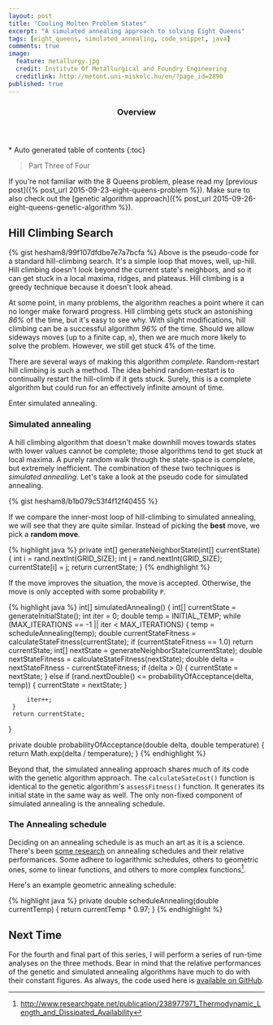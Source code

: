 ```yaml
---
layout: post
title: "Cooling Molten Problem States"
excerpt: "A simulated annealing approach to solving Eight Queens"
tags: [eight_queens, simulated_annealing, code_snippet, java]
comments: true
image:
  feature: metallurgy.jpg
  credit: Institute Of Metallurgical and Foundry Engineering
  creditlink: http://metont.uni-miskolc.hu/en/?page_id=2890
published: true
---
```


<section id="table-of-contents" class="toc">
  <header>
    <h3>Overview</h3>
  </header>
<div id="drawer" markdown="1">
*  Auto generated table of contents
{:toc}
</div>
</section><!-- /#table-of-contents -->

> Part Three of Four

If you're not familiar with the 8 Queens problem, please read my [previous post]({% post_url 2015-09-23-eight-queens-problem %}). Make sure to also check out the [genetic algorithm approach]({% post_url 2015-09-26-eight-queens-genetic-algorithm %}).

## Hill Climbing Search

{% gist hesham8/99f107dfdbe7e7a7bcfa %}
Above is the pseudo-code for a standard hill-climbing search. It's a simple loop that moves, well, up-hill. Hill climbing doesn't look beyond the current state's neighbors, and so it can get stuck in a local maxima, ridges, and plateaus. Hill climbing is a greedy technique because it doesn't look ahead.

At some point, in many problems, the algorithm reaches a point where it can no longer make forward progress. Hill climbing gets stuck an astonishing *86%* of the time, but it's easy to see why. With slight modifications, hill climbing can be a successful algorithm *96%* of the time. Should we allow sideways moves (up to a finite cap, `m`), then we are much more likely to solve the problem. However, we still get stuck 4% of the time.

There are several ways of making this algorithm *complete*. Random-restart hill climbing is such a method. The idea behind random-restart is to continually restart the hill-climb if it gets stuck. Surely, this is a complete algorithm but could run for an effectively infinite amount of time.

Enter simulated annealing.

### Simulated annealing

A hill climbing algorithm that doesn't make downhill moves towards states with lower values cannot be complete; those algorithms tend to get stuck at local maxima. A purely random walk through the state-space is complete, but extremely inefficient. The combination of these two techniques is *simulated annealing*. Let's take a look at the pseudo code for simulated annealing.

{% gist hesham8/b1b079c53f4f12f40455 %}

If we compare the inner-most loop of hill-climbing to simulated annealing, we will see that they are quite similar. Instead of picking the **best** move, we pick a **random move**.

{% highlight java %}
private int[] generateNeighborState(int[] currentState) {
    int i = rand.nextInt(GRID_SIZE);
    int j = rand.nextInt(GRID_SIZE);
    currentState[i] = j;
    return currentState;
}
{% endhighlight %}

If the move improves the situation, the move is accepted. Otherwise, the move is only accepted with some probability `P`.

{% highlight java %}
int[] simulatedAnnealing() {
     int[] currentState = generateInitialState();
     int iter = 0;
     double temp = INITIAL_TEMP;
     while (MAX_ITERATIONS == -1 || iter < MAX_ITERATIONS) {
         temp = scheduleAnnealing(temp);
         double currentStateFitness = calculateStateFitness(currentState);
         if (currentStateFitness == 1.0) return currentState;
         int[] nextState = generateNeighborState(currentState);
         double nextStateFitness = calculateStateFitness(nextState);
         double delta = nextStateFitness - currentStateFitness;
         if (delta > 0) {
             currentState = nextState;
         } else if (rand.nextDouble() <= probabilityOfAcceptance(delta, temp)) {
             currentState = nextState;
         }

         iter++;
     }
     return currentState;
 }

 private double probabilityOfAcceptance(double delta, double temperature) {
     return Math.exp(delta / temperature);
 }
{% endhighlight %}

Beyond that, the simulated annealing approach shares much of its code with the genetic algorithm approach. The `calculateSateCost()` function is identical to the genetic algorithm's `assessFitness()` function. It generates its initial state in the same way as well. The only non-fixed component of simulated annealing is the annealing schedule.

### The Annealing schedule

Deciding on an annealing schedule is as much an art as it is a science. There's been [some research](http://www.fys.ku.dk/~andresen/BAhome/ownpapers/permanents/annealSched.pdf) on annealing schedules and their relative performances. Some adhere to logarithmic schedules, others to geometric ones, some to linear functions, and others to more complex functions[^1].

[^1]: <http://www.researchgate.net/publication/238977971_Thermodynamic_Length_and_Dissipated_Availability>

Here's an example geometric annealing schedule:

{% highlight java %}
private double scheduleAnnealing(double currentTemp) {
    return currentTemp * 0.97;
}
{% endhighlight %}


## Next Time

For the fourth and final part of this series, I will perform a series of run-time analyses on the three methods. Bear in mind that the relative performances of the genetic and simulated annealing algorithms have much to do with their constant figures. As always, the code used here is [available on GitHub](https://github.com/hesham8/daily-challenge/blob/master/8Queens/SimulatedAnnealing.java).
